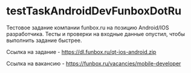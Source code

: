 # testTaskAndroidDevFunboxDotRu

Тестовое задание компании funbox.ru на позицию Android/IOS разработчика. Тесты и проверки на входные данные опустил, чтобы выполнить задание быстрее.

Ссылка на задание - https://dl.funbox.ru/qt-ios-android.zip

Ссылка на вакансию - https://funbox.ru/vacancies/mobile-developer
